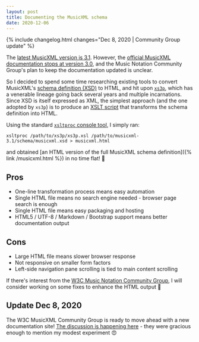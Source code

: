 ```yaml
---
layout: post
title: Documenting the MusicXML schema
date: 2020-12-06
---
```

{% include changelog.html changes="Dec 8, 2020 | Community Group update" %}

The [latest MusicXML version is 3.1](https://w3c.github.io/musicxml/). However, the [official MusicXML documentation stops at version 3.0](http://usermanuals.musicxml.com/MusicXML/MusicXML.htm), and the Music Notation Community Group's plan to keep the documentation updated is unclear.

So I decided to spend some time researching existing tools to convert MusicXML's [schema definition (XSD)](https://en.wikipedia.org/wiki/XML_Schema_(W3C)) to HTML, and hit upon [`xs3p`](https://github.com/Mapudo/xs3p), which has a venerable lineage going back several years and multiple incarnations. Since XSD is itself expressed as XML, the simplest approach (and the one adopted by `xs3p`) is to produce an [XSLT script](https://developer.mozilla.org/en-US/docs/Web/XSLT) that transforms the schema definition into HTML.

Using the standard [`xsltproc` console tool](http://xmlsoft.org/XSLT/), I simply ran:
```
xsltproc /path/to/xs3p/xs3p.xsl /path/to/musicxml-3.1/schema/musicxml.xsd > musicxml.html
```
and obtained [an HTML version of the full MusicXML schema definition]({% link /musicxml.html %}) in no time flat! :tada:

## Pros
- One-line transformation process means easy automation
- Single HTML file means no search engine needed - browser page search is enough
- Single HTML file means easy packaging and hosting
- HTML5 / UTF-8 / Markdown / Bootstrap support means better documentation output

## Cons
- Large HTML file means slower browser response
- Not responsive on smaller form factors
- Left-side navigation pane scrolling is tied to main content scrolling

If there's interest from the [W3C Music Notation Community Group](https://www.w3.org/community/music-notation/), I will consider working on some fixes to enhance the HTML output :crossed_fingers:

## Update Dec 8, 2020
The W3C MusicXML Community Group is ready to move ahead with a new documentation site! [The discussion is happening here](https://github.com/w3c/musicxml/issues/353) - they were gracious enough to mention my modest experiment :heart_eyes:
